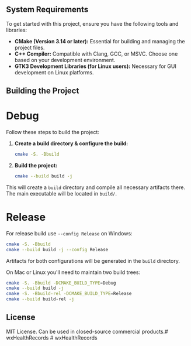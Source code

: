 ## System Requirements

To get started with this project, ensure you have the following tools and libraries:
- **CMake (Version 3.14 or later):** Essential for building and managing the project files.
- **C++ Compiler:** Compatible with Clang, GCC, or MSVC. Choose one based on your development environment.
- **GTK3 Development Libraries (for Linux users):** Necessary for GUI development on Linux platforms.

## Building the Project

# Debug

Follow these steps to build the project:

1. **Create a build directory & configure the build:**
   ```bash
   cmake -S. -Bbuild
   ```

2. **Build the project:**
   ```bash
   cmake --build build -j
   ```

This will create a `build` directory and compile all necessary artifacts there. The main executable will be located in `build/`.

# Release

For release build use `--config Release` on Windows:

```bash
cmake -S. -Bbuild
cmake --build build -j --config Release
```

Artifacts for both configurations will be generated in the `build` directory.

On Mac or Linux you'll need to maintain two build trees:

```bash
cmake -S. -Bbuild -DCMAKE_BUILD_TYPE=Debug
cmake --build build -j
cmake -S. -Bbuild-rel -DCMAKE_BUILD_TYPE=Release
cmake --build build-rel -j
```

## License

MIT License. Can be used in closed-source commercial products.#   w x H e a l t h R e c o r d s 
 
 #   w x H e a l t h R e c o r d s 
 
 
